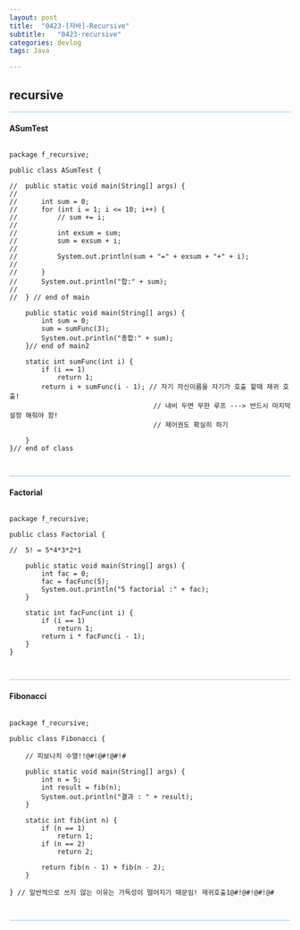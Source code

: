 ```yaml
---
layout: post
title:  "0423-[자바]-Recursive"
subtitle:   "0423-recursive"
categories: devlog
tags: Java

---
```

## recursive

<hr style="height: 1px; background: skyblue; "/>

#### ASumTest

~~~

package f_recursive;

public class ASumTest {

//	public static void main(String[] args) {
//
//		int sum = 0;
//		for (int i = 1; i <= 10; i++) {
//			// sum += i;
//
//			int exsum = sum;
//			sum = exsum + i;
//
//			System.out.println(sum + "=" + exsum + "+" + i);
//
//		}
//		System.out.println("합:" + sum);
//
//	} // end of main

	public static void main(String[] args) {
		int sum = 0;
		sum = sumFunc(3);
		System.out.println("총합:" + sum);
	}// end of main2

	static int sumFunc(int i) {
		if (i == 1)
			return 1;
		return i + sumFunc(i - 1); // 자기 자신이름을 자기가 호출 할때 재귀 호출!
									// 내비 두면 무한 루프 ---> 반드시 마지막 설정 해줘야 함!
									// 제어권도 확실히 하기

	}
}// end of class



~~~

<hr style="height: 1px; background: skyblue; "/>

#### Factorial

~~~

package f_recursive;

public class Factorial {

//	5! = 5*4*3*2*1

	public static void main(String[] args) {
		int fac = 0;
		fac = facFunc(5);
		System.out.println("5 factorial :" + fac);
	}

	static int facFunc(int i) {
		if (i == 1)
			return 1;
		return i * facFunc(i - 1);
	}
}



~~~

<hr style="height: 1px; background: skyblue; "/>

#### Fibonacci

~~~

package f_recursive;

public class Fibonacci {

	// 피보나치 수열!!@#!@#!@#!#

	public static void main(String[] args) {
		int n = 5;
		int result = fib(n);
		System.out.println("결과 : " + result);
	}

	static int fib(int n) {
		if (n == 1)
			return 1;
		if (n == 2)
			return 2;

		return fib(n - 1) + fib(n - 2);
	}

} // 일반적으로 쓰지 않는 이유는 가독성이 떨어지기 때문임! 재귀호출1@#!@#!@#!@#



~~~

<hr style="height: 1px; background: skyblue; "/>
